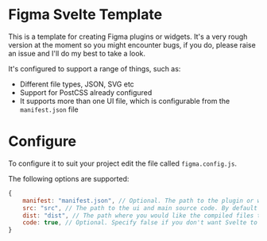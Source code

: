 # Figma Svelte Template

This is a template for creating Figma plugins or widgets. It's a very rough version at the moment so you might encounter bugs, if you do, please raise an issue and I'll do my best to take a look.

It's configured to support a range of things, such as:

- Different file types, JSON, SVG etc
- Support for PostCSS already configured
- It supports more than one UI file, which is configurable from the `manifest.json` file


# Configure

To configure it to suit your project edit the file called `figma.config.js`.

The following options are supported:

```js
{
    manifest: "manifest.json", // Optional. The path to the plugin or widget's manifest file
    src: "src", // The path to the ui and main source code. By default the template looks for ui code inside `/ui` and code inside `/code`.
    dist: "dist", // The path where you would like the compiled files to be created,
    code: true, // Optional. Specify false if you don't want Svelte to bundle the main code. Useful if you want to use another bundler for this
}
```